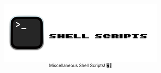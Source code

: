 <p align="center">
<img align="center" src="https://github.com/trevoedwards/ShellScripts/blob/main/shellscriptbanner.png" />
<br>
Miscellaneous Shell Scripts! 🖥️💾
</p>
